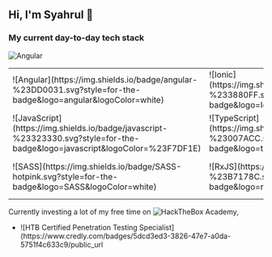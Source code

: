 ## Hi, I'm Syahrul 👋

### My current day-to-day tech stack
![Angular](https://img.shields.io/badge/angular-%23DD0031.svg?style=for-the-badge&logo=angular&logoColor=white)
<table>
  <tbody>
    <tr>
      <td>![Angular](https://img.shields.io/badge/angular-%23DD0031.svg?style=for-the-badge&logo=angular&logoColor=white)</td>
      <td>![Ionic](https://img.shields.io/badge/Ionic-%233880FF.svg?style=for-the-badge&logo=Ionic&logoColor=white)</td>
      <td>![Drupal](https://img.shields.io/badge/drupal-%230678BE.svg?style=for-the-badge&logo=drupal&logoColor=white)</td>
    </tr>
    <tr>
      <td>![JavaScript](https://img.shields.io/badge/javascript-%23323330.svg?style=for-the-badge&logo=javascript&logoColor=%23F7DF1E)</td>
      <td>![TypeScript](https://img.shields.io/badge/typescript-%23007ACC.svg?style=for-the-badge&logo=typescript&logoColor=white)</td>
      <td>![PHP](https://img.shields.io/badge/php-%23777BB4.svg?style=for-the-badge&logo=php&logoColor=white)</td>
    </tr>
    <tr>
      <td>![SASS](https://img.shields.io/badge/SASS-hotpink.svg?style=for-the-badge&logo=SASS&logoColor=white)</td>
      <td>![RxJS](https://img.shields.io/badge/rxjs-%23B7178C.svg?style=for-the-badge&logo=reactivex&logoColor=white)</td>
      <td>![jQuery](https://img.shields.io/badge/jquery-%230769AD.svg?style=for-the-badge&logo=jquery&logoColor=white)</td>
    </tr>
  </tbody>
</table>

Currently investing a lot of my free time on ![HackTheBox Academy](https://referral.hackthebox.com/mzw1mTZ), 
<ul>
  <li>![HTB Certified Penetration Testing Specialist](https://www.credly.com/badges/5dcd3ed3-3826-47e7-a0da-5751f4c633c9/public_url</li>
</ul>
